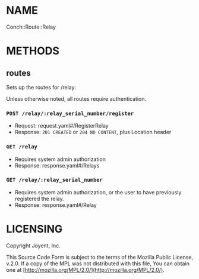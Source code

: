 # NAME

Conch::Route::Relay

# METHODS

## routes

Sets up the routes for /relay:

Unless otherwise noted, all routes require authentication.

### `POST /relay/:relay_serial_number/register`

- Request: request.yaml#/RegisterRelay
- Response: `201 CREATED` or `204 NO CONTENT`, plus Location header

### `GET /relay`

- Requires system admin authorization
- Response: response.yaml#/Relays

### `GET /relay/:relay_serial_number`

- Requires system admin authorization, or the user to have previously registered the relay.
- Response: response.yaml#/Relay

# LICENSING

Copyright Joyent, Inc.

This Source Code Form is subject to the terms of the Mozilla Public License,
v.2.0. If a copy of the MPL was not distributed with this file, You can obtain
one at [http://mozilla.org/MPL/2.0/](http://mozilla.org/MPL/2.0/).
